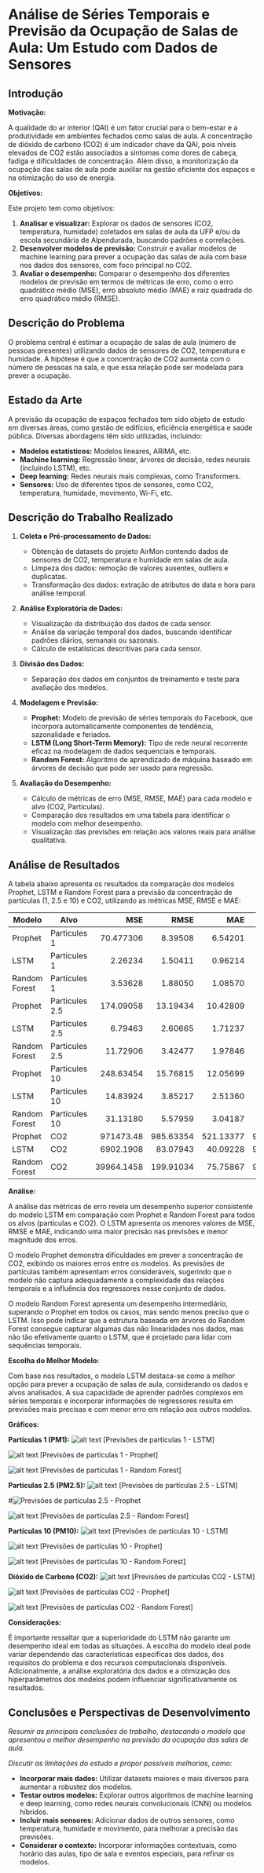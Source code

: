 # Análise de Séries Temporais e Previsão da Ocupação de Salas de Aula: Um Estudo com Dados de Sensores

## Introdução

**Motivação:**

A qualidade do ar interior (QAI) é um fator crucial para o bem-estar e a produtividade em ambientes fechados como salas de aula. A concentração de dióxido de carbono (CO2) é um indicador chave da QAI, pois níveis elevados de CO2 estão associados a sintomas como dores de cabeça, fadiga e dificuldades de concentração. Além disso, a monitorização da ocupação das salas de aula pode auxiliar na gestão eficiente dos espaços e na otimização do uso de energia.

**Objetivos:**

Este projeto tem como objetivos:

1. **Analisar e visualizar:** Explorar os dados de sensores (CO2, temperatura, humidade) coletados em salas de aula da UFP e/ou da escola secundária de Alpendurada, buscando padrões e correlações.
2. **Desenvolver modelos de previsão:** Construir e avaliar modelos de machine learning para prever a ocupação das salas de aula com base nos dados dos sensores, com foco principal no CO2.
3. **Avaliar o desempenho:** Comparar o desempenho dos diferentes modelos de previsão em termos de métricas de erro, como o erro quadrático médio (MSE), erro absoluto médio (MAE) e raiz quadrada do erro quadrático médio (RMSE).

## Descrição do Problema

O problema central é estimar a ocupação de salas de aula (número de pessoas presentes) utilizando dados de sensores de CO2, temperatura e humidade. A hipótese é que a concentração de CO2 aumenta com o número de pessoas na sala, e que essa relação pode ser modelada para prever a ocupação.

## Estado da Arte

A previsão da ocupação de espaços fechados tem sido objeto de estudo em diversas áreas, como gestão de edifícios, eficiência energética e saúde pública. Diversas abordagens têm sido utilizadas, incluindo:

* **Modelos estatísticos:** Modelos lineares, ARIMA, etc.
* **Machine learning:** Regressão linear, árvores de decisão, redes neurais (incluindo LSTM), etc.
* **Deep learning:** Redes neurais mais complexas, como Transformers.
* **Sensores:** Uso de diferentes tipos de sensores, como CO2, temperatura, humidade, movimento, Wi-Fi, etc.

## Descrição do Trabalho Realizado

1. **Coleta e Pré-processamento de Dados:**
   - Obtenção de datasets do projeto AirMon contendo dados de sensores de CO2, temperatura e humidade em salas de aula.
   - Limpeza dos dados: remoção de valores ausentes, outliers e duplicatas.
   - Transformação dos dados: extração de atributos de data e hora para análise temporal.

2. **Análise Exploratória de Dados:**
   - Visualização da distribuição dos dados de cada sensor.
   - Análise da variação temporal dos dados, buscando identificar padrões diários, semanais ou sazonais.
   - Cálculo de estatísticas descritivas para cada sensor.

3. **Divisão dos Dados:**
   - Separação dos dados em conjuntos de treinamento e teste para avaliação dos modelos.

4. **Modelagem e Previsão:**
   - **Prophet:** Modelo de previsão de séries temporais do Facebook, que incorpora automaticamente componentes de tendência, sazonalidade e feriados.
   - **LSTM (Long Short-Term Memory):** Tipo de rede neural recorrente eficaz na modelagem de dados sequenciais e temporais.
   - **Random Forest:** Algoritmo de aprendizado de máquina baseado em árvores de decisão que pode ser usado para regressão.

5. **Avaliação do Desempenho:**
   - Cálculo de métricas de erro (MSE, RMSE, MAE) para cada modelo e alvo (CO2, Partículas).
   - Comparação dos resultados em uma tabela para identificar o modelo com melhor desempenho.
   - Visualização das previsões em relação aos valores reais para análise qualitativa.


## Análise de Resultados

A tabela abaixo apresenta os resultados da comparação dos modelos Prophet, LSTM e Random Forest para a previsão da concentração de partículas (1, 2.5 e 10) e CO2, utilizando as métricas MSE, RMSE e MAE:

| Modelo                   | Alvo                |      MSE |     RMSE |      MAE |   STD_DEV |     MEAN |
|--------------------------|---------------------|----------:|---------:|---------:|----------:|---------:|
| Prophet                 | Particules 1        | 70.477306 |  8.39508 |  6.54201 |  7.40080 |  7.92116 |
| LSTM                    | Particules 1        |  2.26234 |  1.50411 |  0.96214 |  7.40090 |  7.92544 |
| Random Forest            | Particules 1        |  3.53628 |  1.88050 |  1.08570 |  7.40090 |  7.92544 |
| Prophet                 | Particules 2.5      | 174.09058 | 13.19434 | 10.42809 | 11.67977 | 13.23929 |
| LSTM                    | Particules 2.5      |  6.79463 |  2.60665 |  1.71237 | 11.67985 | 13.24614 |
| Random Forest            | Particules 2.5      | 11.72906 |  3.42477 |  1.97846 | 11.67985 | 13.24614 |
| Prophet                 | Particules 10       | 248.63454 | 15.76815 | 12.05699 | 14.46059 | 16.10358 |
| LSTM                    | Particules 10       | 14.83924 |  3.85217 |  2.51360 | 14.46099 | 16.11172 |
| Random Forest            | Particules 10       | 31.13180 |  5.57959 |  3.04187 | 14.46099 | 16.11172 |
| Prophet                 | CO2                 | 971473.48 | 985.63354 | 521.13377 | 973.70317 | 1065.41659|
| LSTM                    | CO2                 |  6902.1908 | 83.07943 | 40.09228 | 973.93849 | 1065.66544|
| Random Forest            | CO2                 | 39964.1458 | 199.91034 | 75.75867 | 973.93849 | 1065.66544|

**Análise:**

A análise das métricas de erro revela um desempenho superior consistente do modelo LSTM em comparação com Prophet e Random Forest para todos os alvos (partículas e CO2). O LSTM apresenta os menores valores de MSE, RMSE e MAE, indicando uma maior precisão nas previsões e menor magnitude dos erros.

O modelo Prophet demonstra dificuldades em prever a concentração de CO2, exibindo os maiores erros entre os modelos. As previsões de partículas também apresentam erros consideráveis, sugerindo que o modelo não captura adequadamente a complexidade das relações temporais e a influência dos regressores nesse conjunto de dados.

O modelo Random Forest apresenta um desempenho intermediário, superando o Prophet em todos os casos, mas sendo menos preciso que o LSTM. Isso pode indicar que a estrutura baseada em árvores do Random Forest consegue capturar algumas das não linearidades nos dados, mas não tão efetivamente quanto o LSTM, que é projetado para lidar com sequências temporais.

**Escolha do Melhor Modelo:**

Com base nos resultados, o modelo LSTM destaca-se como a melhor opção para prever a ocupação de salas de aula, considerando os dados e alvos analisados. A sua capacidade de aprender padrões complexos em séries temporais e incorporar informações de regressores resulta em previsões mais precisas e com menor erro em relação aos outros modelos.

**Gráficos:**



**Partículas 1 (PM1):**
![alt text](<imgs/LSTM Particles 1.png>)
[Previsões de partículas 1 - LSTM]

![alt text](<imgs/Prophet Particles 1.png>)
[Previsões de partículas 1 - Prophet]

![alt text](<imgs/Random Forest Particles 1.png>)
[Previsões de partículas 1 - Random Forest]


**Partículas 2.5 (PM2.5):**
![alt text](<imgs/LSTM Particles 2.5.png>)
[Previsões de partículas 2.5 - LSTM]

#![Previsões de partículas 2.5 - Prophet](<imgs/Prophet Particles 2.5.png>)

![alt text](<imgs/Random Forest Particles 2.5.png>)
[Previsões de partículas 2.5 - Random Forest]


**Partículas 10 (PM10):**
![alt text](<imgs/LSTM Particles 10.png>)
[Previsões de partículas 10 - LSTM]

![alt text](<imgs/Prophet Particles 10.png>)
[Previsões de partículas 10 - Prophet]

![alt text](<imgs/Random Forest Particles 10.png>)
[Previsões de partículas 10 - Random Forest]


**Dióxido de Carbono (CO2):**
![alt text](<imgs/LSTM CO2.png>)
[Previsões de partículas CO2 - LSTM]

![alt text](<imgs/Prophet CO2.png>)
[Previsões de partículas CO2 - Prophet]

![alt text](<imgs/Random Forest CO2.png>)
[Previsões de partículas CO2 - Random Forest]



**Considerações:**

É importante ressaltar que a superioridade do LSTM não garante um desempenho ideal em todas as situações. A escolha do modelo ideal pode variar dependendo das características específicas dos dados, dos requisitos do problema e dos recursos computacionais disponíveis. Adicionalmente, a análise exploratória dos dados e a otimização dos hiperparâmetros dos modelos podem influenciar significativamente os resultados.



## Conclusões e Perspectivas de Desenvolvimento

*Resumir as principais conclusões do trabalho, destacando o modelo que apresentou o melhor desempenho na previsão da ocupação das salas de aula.*

*Discutir as limitações do estudo e propor possíveis melhorias, como:*

* **Incorporar mais dados:** Utilizar datasets maiores e mais diversos para aumentar a robustez dos modelos.
* **Testar outros modelos:** Explorar outros algoritmos de machine learning e deep learning, como redes neurais convolucionais (CNN) ou modelos híbridos.
* **Incluir mais sensores:** Adicionar dados de outros sensores, como temperatura, humidade e movimento, para melhorar a precisão das previsões.
* **Considerar o contexto:** Incorporar informações contextuais, como horário das aulas, tipo de sala e eventos especiais, para refinar os modelos.
